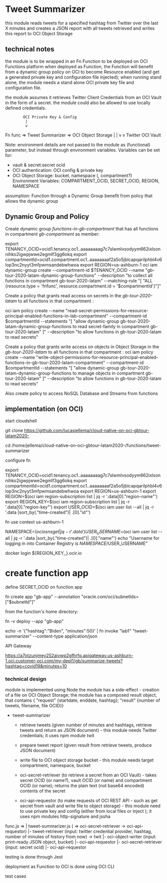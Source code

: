 # Tweet Summarizer

this module reads tweets for a specified hashtag from Twitter over the last X minutes
and creates a JSON report with all tweets retrieved
and writes this report to OCI Object Storage


## technical notes
the module is to be wrapped in an Fn Function to be deployed on OCI Functions platform
when deployed as Function, the Function will benefit from a dynamic group policy on OCI to become Resource enabled (and get a generated private key and configuration file injected); when running stand alone, the module needs a stand alone OCI private key file and configuration file.

the module assumes it retrieves Twitter Client Credentials from an OCI Vault in the form of a secret. the module could also be allowed to use locally defined credentials.

            OCI Private Key & Config
             |  
             v
Fn func =>  Tweet Summarizer  =>  OCI Object Storage
             |           |
             v           v
             Twitter     OCI Vault

Note: environment details are not passed to the module as (functional) parameter, but instead through environment variables. Variables can be set for:
- vault & secret:secret ocid
- OCI authentication: OCI config & private key
- OCI Object Storage: bucket, namespace (, compartment?)      
 Environment Variables: COMPARTMENT_OCID, SECRET_OCID, REGION, NAMESPACE  

assumption:
Function through a Dynamic Group benefit from policy that allows the dynamic group 

## Dynamic Group and Policy 
Create dynamic group *functions-in-gb-compartment* that has all functions in compartment *gb-compartment* as member:

export TENANCY_OCID=ocid1.tenancy.oc1..aaaaaaaag7c7slwmlvsodyym662ixlsonnihko2igwpjwwe2egmlf3gg6okq
export compartmentId=ocid1.compartment.oc1..aaaaaaaaf2a5o5jblcapqarilphbl4v6lop3nc2nyyt3mfpwmsandebwhwoa
export REGION=us-ashburn-1
oci iam dynamic-group create --compartment-id $TENANCY_OCID --name "gb-tour-2020-latam-dynamic-group-functions" --description "to collect all functions in compartment gb-tour-2020-latam"  --matching-rule "[ \"ALL {resource.type = 'fnfunc', resource.compartment.id = '$compartmentId'}\"]" 

Create a policy that grants read access on secrets in the *gb-tour-2020-latam* to all functions in that compartment :

oci iam policy create  --name "read-secret-permissions-for-resource-principal-enabled-functions-in-lab-compartment" --compartment-id $compartmentId  --statements "[ \"allow dynamic-group gb-tour-2020-latam-dynamic-group-functions to read secret-family in compartment gb-tour-2020-latam\" ]" --description "to allow functions in gb-tour-2020-latam to read secrets"


Create a policy that grants write access on objects in Object Storage in the *gb-tour-2020-latam* to all functions in that compartment :
oci iam policy create  --name "write-object-permissions-for-resource-principal-enabled-functions-in-gb-tour-2020-latam-compartment" --compartment-id $compartmentId  --statements "[ \"allow dynamic-group gb-tour-2020-latam-dynamic-group-functions to manage objects in compartment gb-tour-2020-latam\" ]" --description "to allow functions in gb-tour-2020-latam to read secrets"


Also create policy to access NoSQL Database and Streams from functions

## implementation (on OCI)

start cloudshell

git clone https://github.com/lucasjellema/cloud-native-on-oci-gbtour-latam2020-

cd /home/jellema/cloud-native-on-oci-gbtour-latam2020-/functions/tweet-summarizer

configure fn

export TENANCY_OCID=ocid1.tenancy.oc1..aaaaaaaag7c7slwmlvsodyym662ixlsonnihko2igwpjwwe2egmlf3gg6okq
export compartmentId=ocid1.compartment.oc1..aaaaaaaaf2a5o5jblcapqarilphbl4v6lop3nc2nyyt3mfpwmsandebwhwoa
export REGION=us-ashburn-1
export REGION=$(oci iam region-subscription list | jq -r '.data[0]."region-name"')
export REGION_KEY=$(oci iam region-subscription list | jq -r '.data[0]."region-key"')
export USER_OCID=$(oci iam user list --all | jq -r  '.data |sort_by(."time-created")| .[0]."id"')



fn use context us-ashburn-1


NAMESPACE=$(oci os ns get| jq -r  '.data')
USER_USERNAME=$(oci iam user list --all | jq -r  '.data |sort_by(."time-created")| .[0]."name"')
echo "Username for logging in into Container Registry is $NAMESPACE/$USER_USERNAME"

docker login ${REGION_KEY,,}.ocir.io


# create function  app
define SECRET_OCID on function app

fn create app "gb-app" --annotation "oracle.com/oci/subnetIds=[\"$subnetId\"]"

from the function's home directory:

fn -v deploy --app "gb-app"

echo -n '{"hashtag":"Biden", "minutes":50}' | fn invoke "lab1" "tweet-summarizer" --content-type application/json


API Gateway

https://a7otzunjmey252aivwp2gfhrfq.apigateway.us-ashburn-1.oci.customer-oci.com/my-depl1/gb/summarize-tweets?hashtag=covid19&minutes=10

### technical design

module is implemented using Node
the module has a side-effect - creation of a file on OCI Object Storage; the module has a composed result object, that contains { "request" {startdate, enddate, hashtag}; "result" {number of tweets, filename, file OCID}}

* tweet-summarizer
  * retrieve tweets (given number of minutes and hashtags, retrieve tweets and return as JSON document) - this module needs Twitter credentials; it uses npm module twit
  * prepare tweet report (given result from retrieve tweets, produce JSON document)
  * write file to OCI object storage bucket - this module needs target compartment, namespace, bucket

  * oci-secret-retriever (to retrieve a secret from an OCI Vault) - takes secret OCID (or name?), vault OCID (or name) and compartment OCID (or name); returns the plain text (not base64 encoded) contents of the secret
  * oci-api-requestor (to make requests of OCI REST API - such as get secret from vault and write file to object storage) - this module need to use private key and config (either from local files or inject ); it uses npm modules http-signature and jssha

func.js => 
|
tweet-summarizer.js ( => oci-secret-retriever -> oci-api-requestor)
|- tweet-retriever (input: twitter credential provider, hashtag, number of minutes of history from now)  -> twit
|- oci-object-writer (input: print-ready JSON object, bucket)
   |- oci-api-requestor
|- oci-secret-retriever (input: secret ocid)
   |- oci-api-requestor   

testing is done through Jest

deployment as Function to OCI is done using OCI CLI

test cases